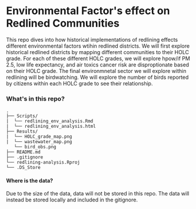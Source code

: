 # Environmental Factor's effect on Redlined Communities

This repo dives into how historical implementations of redlining effects different environmental factors wtihin redlined districts. We will first explore historical redlined districts by mapping different communities to their HOLC grade. For each of these different HOLC grades, we will explore hpow/if PM 2.5, low life expectancy, and air toxics cancer risk are disproptionate based on their HOLC grade. The final environmnetal sector we will explore within redlining will be birdwatching. We will explore the number of birds reported by citizens within each HOLC grade to see their relationship. 


### What's in this repo? 
```
.
├── Scripts/                    
|  └── redlining_env_analysis.Rmd     
|  └── redlining_env_analysis.html
├── Results/                    
|  └── HOLC_grade_map.png    
|  └── wastewater_map.png
   └── bird_obs.png         
├── README.md
├── .gitignore
└── redlining-analysis.Rproj
└── .DS_Store

```

#### Where is the data?
Due to the size of the data, data will not be stored in this repo. The data will instead be stored locally and included in the gitignore. 
